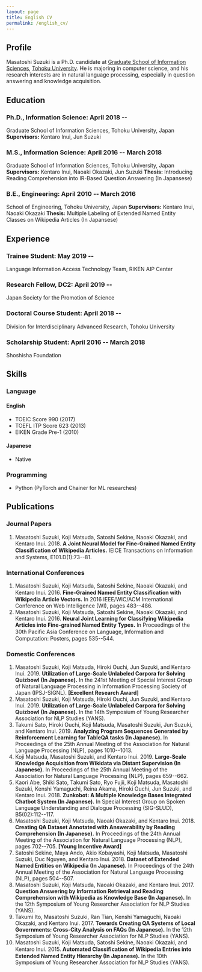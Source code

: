 ```yaml
---
layout: page
title: English CV
permalink: /english_cv/
---
```


## Profile

Masatoshi Suzuki is a Ph.D. candidate at [Graduate School of Information Sciences](https://www.is.tohoku.ac.jp/en/), [Tohoku University](http://www.tohoku.ac.jp/en/). He is majoring in computer science, and his research interests are in natural language processing, especially in question answering and knowledge acquisition.

## Education

### Ph.D., Information Science: April 2018 --

Graduate School of Information Sciences, Tohoku University, Japan
**Supervisors:** Kentaro Inui, Jun Suzuki

### M.S., Information Science: April 2016 -- March 2018

Graduate School of Information Sciences, Tohoku University, Japan
**Supervisors:** Kentaro Inui, Naoaki Okazaki, Jun Suzuki
**Thesis:** Introducing Reading Comprehension into IR-Based Question Answering (In Japansese)

### B.E., Engineering: April 2010 -- March 2016

School of Engineering, Tohoku University, Japan
**Supervisors:** Kentaro Inui, Naoaki Okazaki
**Thesis:** Multiple Labeling of Extended Named Entity Classes on Wikipedia Articles (In Japansese)

## Experience

### Trainee Student: May 2019 --

Language Information Access Technology Team, RIKEN AIP Center

### Research Fellow, DC2: April 2019 --

Japan Society for the Promotion of Science

### Doctoral Course Student: April 2018 --

Division for Interdisciplinary Advanced Research, Tohoku University

### Scholarship Student: April 2016 -- March 2018

Shoshisha Foundation

## Skills

### Language

#### English

- TOEIC Score 990 (2017)
- TOEFL ITP Score 623 (2013)
- EIKEN Grade Pre-1 (2010)

#### Japanese

- Native

### Programming

- Python (PyTorch and Chainer for ML researches)

## Publications

### Journal Papers

1. Masatoshi Suzuki, Koji Matsuda, Satoshi Sekine, Naoaki Okazaki, and Kentaro Inui. 2018. **A Joint Neural Model for Fine-Grained Named Entity Classiﬁcation of Wikipedia Articles.** IEICE Transactions on Information and Systems, E101.D(1):73--81.

### International Conferences

1. Masatoshi Suzuki, Koji Matsuda, Satoshi Sekine, Naoaki Okazaki, and Kentaro Inui. 2016. **Fine-Grained Named Entity Classiﬁcation with Wikipedia Article Vectors.** In 2016 IEEE/WIC/ACM International Conference on Web Intelligence (WI), pages 483--486.
1. Masatoshi Suzuki, Koji Matsuda, Satoshi Sekine, Naoaki Okazaki, and Kentaro Inui. 2016. **Neural Joint Learning for Classifying Wikipedia Articles into Fine-grained Named Entity Types.** In Proceedings of the 30th Paciﬁc Asia Conference on Language, Information and Computation: Posters, pages 535--544.

### Domestic Conferences

1. Masatoshi Suzuki, Koji Matsuda, Hiroki Ouchi, Jun Suzuki, and Kentaro Inui. 2019. **Utilization of Large-Scale Unlabeled Corpora for Solving Quizbowl (In Japanese).** In the 241st Meeting of Special Interest Group of Natural Language Processing in Information Processing Society of Japan (IPSJ-SIGNL). **\[Excellent Research Award\]**
1. Masatoshi Suzuki, Koji Matsuda, Hiroki Ouchi, Jun Suzuki, and Kentaro Inui. 2019. **Utilization of Large-Scale Unlabeled Corpora for Solving Quizbowl (In Japanese).** In the 14th Symposium of Young Researcher Association for NLP Studies (YANS).
1. Takumi Sato, Hiroki Ouchi, Koji Matsuda, Masatoshi Suzuki, Jun Suzuki, and Kentaro Inui. 2019. **Analyzing Program Sequences Generated by Reinforcement Learning for TableQA tasks (In Japanese).** In Proceedings of the 25th Annual Meeting of the Association for Natural Language Processing (NLP), pages 1010--1013.
1. Koji Matsuda, Masatoshi Suzuki, and Kentaro Inui. 2019. **Large-Scale Knowledge Acquisition from Wikidata via Distant Supervision (In Japanese).** In Proceedings of the 25th Annual Meeting of the Association for Natural Language Processing (NLP), pages 659--662.
1. Kaori Abe, Shiki Sato, Takumi Sato, Ryo Fujii, Koji Matsuda, Masatoshi Suzuki, Kenshi Yamaguchi, Reina Akama, Hiroki Ouchi, Jun Suzuki, and Kentaro Inui. 2018. **Zunkobot: A Multiple Knowledge Bases Integrated Chatbot System (In Japanese).** In Special Interest Group on Spoken Language Understanding and Dialogue Processing (SIG-SLUD), B5(02):112--117.
1. Masatoshi Suzuki, Koji Matsuda, Naoaki Okazaki, and Kentaro Inui. 2018. **Creating QA Dataset Annotated with Answerability by Reading Comprehension (In Japanese).** In Proceedings of the 24th Annual Meeting of the Association for Natural Language Processing (NLP), pages 702--705. **\[Young Incentive Award\]**
1. Satoshi Sekine, Maya Ando, Akio Kobayashi, Koji Matsuda, Masatoshi Suzuki, Duc Nguyen, and Kentaro Inui. 2018. **Dataset of Extended Named Entities on Wikipedia (In Japanese).** In Proceedings of the 24th Annual Meeting of the Association for Natural Language Processing (NLP), pages 504--507.
1. Masatoshi Suzuki, Koji Matsuda, Naoaki Okazaki, and Kentaro Inui. 2017. **Question Answering by Information Retrieval and Reading Comprehension with Wikipedia as Knowledge Base (In Japanese).** In the 12th Symposium of Young Researcher Association for NLP Studies (YANS).
1. Takumi Ito, Masatoshi Suzuki, Ran Tian, Kenshi Yamaguchi, Naoaki Okazaki, and Kentaro Inui. 2017. **Towards Creating QA Systems of Local Governments: Cross-City Analysis on FAQs (In Japanese).** In the 12th Symposium of Young Researcher Association for NLP Studies (YANS).
1. Masatoshi Suzuki, Koji Matsuda, Satoshi Sekine, Naoaki Okazaki, and Kentaro Inui. 2015. **Automated Classiﬁcation of Wikipedia Entries into Extended Named Entity Hierarchy (In Japanese).** In the 10th Symposium of Young Researcher Association for NLP Studies (YANS).
